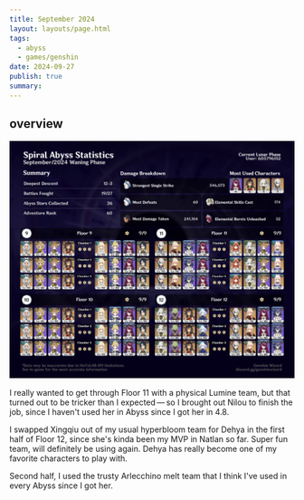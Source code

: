 ```yaml
---
title: September 2024
layout: layouts/page.html
tags:
  - abyss
  - games/genshin
date: 2024-09-27
publish: true
summary: 
---
```

## overview
![Abyss Overview](./photos/09-24_abyss.png)

I really wanted to get through Floor 11 with a physical Lumine team, but that turned out to be tricker than I expected — so I brought out Nilou to finish the job, since I haven't used her in Abyss since I got her in 4.8.

I swapped Xingqiu out of my usual hyperbloom team for Dehya in the first half of Floor 12, since she's kinda been my MVP in Natlan so far. Super fun team, will definitely be using again. Dehya has really become one of my favorite characters to play with.

Second half, I used the trusty Arlecchino melt team that I think I've used in every Abyss since I got her.